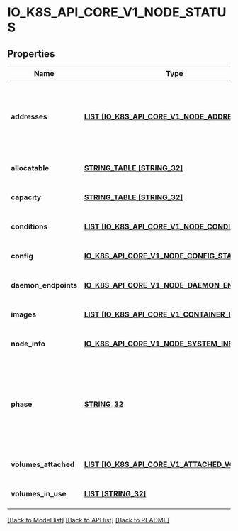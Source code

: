 # IO_K8S_API_CORE_V1_NODE_STATUS

## Properties
Name | Type | Description | Notes
------------ | ------------- | ------------- | -------------
**addresses** | [**LIST [IO_K8S_API_CORE_V1_NODE_ADDRESS]**](io.k8s.api.core.v1.NodeAddress.md) | List of addresses reachable to the node. Queried from cloud provider, if available. More info: https://kubernetes.io/docs/concepts/nodes/node/#addresses Note: This field is declared as mergeable, but the merge key is not sufficiently unique, which can cause data corruption when it is merged. Callers should instead use a full-replacement patch. See http://pr.k8s.io/79391 for an example. | [optional] [default to null]
**allocatable** | [**STRING_TABLE [STRING_32]**](STRING_32.md) | Allocatable represents the resources of a node that are available for scheduling. Defaults to Capacity. | [optional] [default to null]
**capacity** | [**STRING_TABLE [STRING_32]**](STRING_32.md) | Capacity represents the total resources of a node. More info: https://kubernetes.io/docs/concepts/storage/persistent-volumes#capacity | [optional] [default to null]
**conditions** | [**LIST [IO_K8S_API_CORE_V1_NODE_CONDITION]**](io.k8s.api.core.v1.NodeCondition.md) | Conditions is an array of current observed node conditions. More info: https://kubernetes.io/docs/concepts/nodes/node/#condition | [optional] [default to null]
**config** | [**IO_K8S_API_CORE_V1_NODE_CONFIG_STATUS**](io.k8s.api.core.v1.NodeConfigStatus.md) |  | [optional] [default to null]
**daemon_endpoints** | [**IO_K8S_API_CORE_V1_NODE_DAEMON_ENDPOINTS**](io.k8s.api.core.v1.NodeDaemonEndpoints.md) |  | [optional] [default to null]
**images** | [**LIST [IO_K8S_API_CORE_V1_CONTAINER_IMAGE]**](io.k8s.api.core.v1.ContainerImage.md) | List of container images on this node | [optional] [default to null]
**node_info** | [**IO_K8S_API_CORE_V1_NODE_SYSTEM_INFO**](io.k8s.api.core.v1.NodeSystemInfo.md) |  | [optional] [default to null]
**phase** | [**STRING_32**](STRING_32.md) | NodePhase is the recently observed lifecycle phase of the node. More info: https://kubernetes.io/docs/concepts/nodes/node/#phase The field is never populated, and now is deprecated.  Possible enum values:  - &#x60;\&quot;Pending\&quot;&#x60; means the node has been created/added by the system, but not configured.  - &#x60;\&quot;Running\&quot;&#x60; means the node has been configured and has Kubernetes components running.  - &#x60;\&quot;Terminated\&quot;&#x60; means the node has been removed from the cluster. | [optional] [default to null]
**volumes_attached** | [**LIST [IO_K8S_API_CORE_V1_ATTACHED_VOLUME]**](io.k8s.api.core.v1.AttachedVolume.md) | List of volumes that are attached to the node. | [optional] [default to null]
**volumes_in_use** | [**LIST [STRING_32]**](STRING_32.md) | List of attachable volumes in use (mounted) by the node. | [optional] [default to null]

[[Back to Model list]](../README.md#documentation-for-models) [[Back to API list]](../README.md#documentation-for-api-endpoints) [[Back to README]](../README.md)



